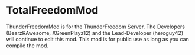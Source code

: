 # TotalFreedomMod #

ThunderFreedomMod is for the ThunderFreedom Server.
The Developers (BearzRAwesome, XGreenPlayz12) and the Lead-Developer (heroguy42) will continue to edit this mod.
This mod is for public use as long as you can compile the mod.
